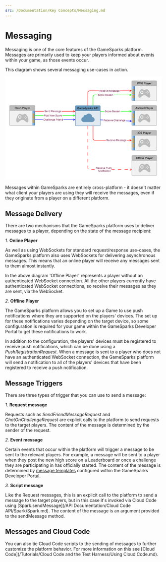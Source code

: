 ```yaml
---
src: /Documentation/Key Concepts/Messaging.md
---
```


# Messaging

Messaging is one of the core features of the GameSparks platform. Messages are primarily used to keep your players informed about events within your game, as those events occur.

This diagram shows several messaging use-cases in action.

![](img/Messaging/1.png)

Messages within GameSparks are entirely cross-platform - it doesn't matter what client your players are using they will receive the messages, even if they originate from a player on a different platform.

## Message Delivery

There are two mechanisms that the GameSparks platform uses to deliver messages to a player, depending on the state of the message recipient:

*1.* **Online Player**

As well as using WebSockets for standard request/response use-cases, the GameSparks platform also uses WebSockets for delivering asynchronous messages. This means that an online player will receive any messages sent to them almost instantly.

In the above diagram 'Offline Player' represents a player without an authenticated WebSocket connection. All the other players currently have authenticated WebSocket connections, so receive their messages as they are sent, via the WebSocket.

*2.* **Offline Player**

The GameSparks platform allows you to set up a Game to use push notifications where they are supported on the players' devices. The set up for these notifications varies depending on the target device, so some configuration is required for your game within the GameSparks Developer Portal to get these notifications to work.

In addition to the configuration, the players' devices must be registered to receive push notifications, which can be done using a *PushRegistrationRequest*. When a message is sent to a player who does not have an authenticated WebSocket connection, the GameSparks platform will send a notification to all of the players' devices that have been registered to receive a push notification.

## Message Triggers

There are three types of trigger that you can use to send a message:

*1.* **Request message**

Requests such as *SendFriendMessageRequest* and *ChatOnChallengeRequest* are explicit calls to the platform to send requests to the target players. The content of the message is determined by the sender of the request.

*2.* **Event message**

Certain events that occur within the platform will trigger a message to be sent to the relevant players. For example, a message will be sent to a player when they post the new high score on a Leaderboard or once a challenge they are participating in has officially started. The content of the message is determined by [message templates](/Documentation/Configurator/Messages.md) configured within the GameSparks Developer Portal.

*3.* **Script message**

Like the Request messages, this is an explicit call to the platform to send a message to the target players, but in this case it's invoked via Cloud Code using [Spark.sendMessage](/API Documentation/Cloud Code API/Spark/Spark.md). The content of the message is an argument provided to the sendMessage method.

## Messages and Cloud Code

You can also tie Cloud Code scripts to the sending of messages to further customize the platform behavior. For more information on this see [Cloud Code](/Tutorials/Cloud Code and the Test Harness/Using Cloud Code.md).
